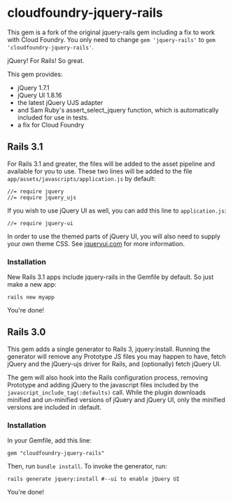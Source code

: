 # cloudfoundry-jquery-rails

This gem is a fork of the original jquery-rails gem including a fix to work with Cloud Foundry.
You only need to change `gem 'jquery-rails'` to `gem 'cloudfoundry-jquery-rails'`.

jQuery! For Rails! So great.

This gem provides:

* jQuery 1.7.1
* jQuery UI 1.8.16
* the latest jQuery UJS adapter
* and Sam Ruby's assert_select_jquery function, which is automatically included for use in tests.
* a fix for Cloud Foundry

## Rails 3.1

For Rails 3.1 and greater, the files will be added to the asset pipeline and available for you to use. These two lines will be added to the file `app/assets/javascripts/application.js` by default:

    //= require jquery
    //= require jquery_ujs

If you wish to use jQuery UI as well, you can add this line to `application.js`:

    //= require jquery-ui

In order to use the themed parts of jQuery UI, you will also need to supply your own theme CSS. See [jqueryui.com](http://jqueryui.com) for more information.

### Installation

New Rails 3.1 apps include jquery-rails in the Gemfile by default. So just make a new app:

    rails new myapp

You're done!

## Rails 3.0

This gem adds a single generator to Rails 3, jquery:install. Running the generator will remove any Prototype JS files you may happen to have, fetch jQuery and the jQuery-ujs driver for Rails, and (optionally) fetch jQuery UI.

The gem will also hook into the Rails configuration process, removing Prototype and adding jQuery to the javascript files included by the `javascript_include_tag(:defaults)` call. While the plugin downloads minified and un-minified versions of jQuery and jQuery UI, only the minified versions are included in :default.

### Installation

In your Gemfile, add this line:

    gem "cloudfoundry-jquery-rails"

Then, run `bundle install`. To invoke the generator, run:

    rails generate jquery:install #--ui to enable jQuery UI

You're done!
